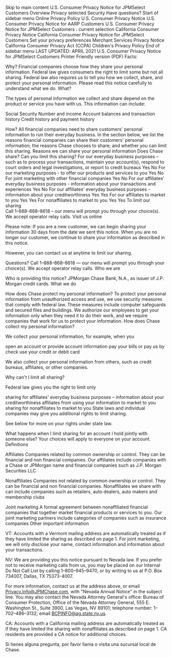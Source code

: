 Skip to main content
U.S. Consumer Privacy Notice for JPMSelect Customers
Overview
Privacy
selected
Security
Have questions?
Start of sidebar menu
Online Privacy Policy
U.S. Consumer Privacy Notice
U.S. Consumer Privacy Notice for AARP Customers
U.S. Consumer Privacy Notice for JPMSelect Customers
: current selection
California Consumer Privacy Notice
California Consumer Privacy Notice for JPMSelect Customers
Set your privacy preferences
Merchant Services Privacy Notice
California Consumer Privacy Act (CCPA)
Children's Privacy Policy
End of sidebar menu
LAST UPDATED: APRIL 2021
U.S. Consumer Privacy Notice for JPMSelect Customers
Printer Friendly version (PDF)
Facts:

Why?	Financial companies choose how they share your personal information. Federal law gives consumers the right to limit some but not all sharing. Federal law also requires us to tell you how we collect, share, and protect your personal information. Please read this notice carefully to understand what we do.
What?	

The types of personal information we collect and share depend on the product or service you have with us. This information can include:

Social Security Number and income
Account balances and transaction history
Credit history and payment history


How?	All financial companies need to share customers' personal information to run their everyday business. In the section below, we list the reasons financial companies can share their customers' personal information; the reasons Chase chooses to share; and whether you can limit this sharing.
Reasons we can share your personal information	Does Chase share?	Can you limit this sharing?
For our everyday business purposes – such as to process your transactions, maintain your account(s), respond to court orders and legal investigations, or report to credit bureaus	Yes	No
For our marketing purposes - to offer our products and services to you	Yes	No
For joint marketing with other financial companies	Yes	No
For our affiliates' everyday business purposes - information about your transactions and experiences	Yes	No
For our affiliates' everyday business purposes - information about your creditworthiness	Yes	Yes
For our affiliates to market to you	Yes	Yes
For nonaffiliates to market to you	Yes	Yes
To limit our sharing	
Call 1–888–868–8618 – our menu will prompt you through your choice(s). We accept operator relay calls.
Visit us online

Please note:
If you are a new customer, we can begin sharing your information 30 days from the date we sent this notice. When you are no longer our customer, we continue to share your information as described in this notice.




However, you can contact us at anytime to limit our sharing.


Questions?	Call 1–888–868–8618 — our menu will prompt you through your choice(s). We accept operator relay calls.
Who we are

Who is providing this notice?	JPMorgan Chase Bank, N.A., as issuer of J.P. Morgan credit cards.
What we do

How does Chase protect my personal information?	To protect your personal information from unauthorized access and use, we use security measures that comply with federal law. These measures include computer safeguards and secured files and buildings. We authorize our employees to get your information only when they need it to do their work, and we require companies that work for us to protect your information.
How does Chase collect my personal information?	

We collect your personal information, for example, when you

open an account or provide account information
pay your bills or pay us by check
use your credit or debit card

We also collect your personal information from others, such as credit bureaus, affiliates, or other companies.


Why can't I limit all sharing?	

Federal law gives you the right to limit only

sharing for affiliates' everyday business purposes – information about your creditworthiness
affiliates from using your information to market to you
sharing for nonaffiliates to market to you
State laws and individual companies may give you additional rights to limit sharing.

See below for more on your rights under state law.


What happens when I limit sharing for an account I hold jointly with someone else?	Your choices will apply to everyone on your account.
Definitions

Affiliates	Companies related by common ownership or control. They can be financial and non financial companies.
Our affiliates include companies with a Chase or JPMorgan name and financial companies such as J.P. Morgan Securities LLC

Nonaffiliates	Companies not related by common ownership or control. They can be financial and non financial companies.
Nonaffiliates we share with can include companies such as retailers, auto dealers, auto makers and membership clubs

Joint marketing	A formal agreement between nonaffiliated financial companies that together market financial products or services to you.
Our joint marketing partners include categories of companies such as insurance companies
Other important information



VT: Accounts with a Vermont mailing address are automatically treated as if they have limited the sharing as described on page 1. For joint marketing, we will only disclose your name, contact information and information about your transactions.




NV: We are providing you this notice pursuant to Nevada law. If you prefer not to receive marketing calls from us, you may be placed on our Internal Do Not Call List by calling 1–800–945–9470, or by writing to us at P.O. Box 734007, Dallas, TX 75373-4007.




For more information, contact us at the address above, or email Privacy.Info@JPMChase.com, with "Nevada Annual Notice" in the subject line. You may also contact the Nevada Attorney General's office: Bureau of Consumer Protection, Office of the Nevada Attorney General, 555 E. Washington St., Suite 3900, Las Vegas, NV 89101; telephone number: 1–702–486–3132; email BCPINFO@ag.state.nv.us.




CA: Accounts with a California mailing address are automatically treated as if they have limited the sharing with nonaffiliates as described on page 1. CA residents are provided a CA notice for additional choices.

Si tienes alguna pregunta, por favor llama o visita una sucursal local de Chase.